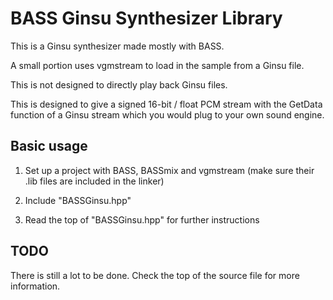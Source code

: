 # BASS Ginsu Synthesizer Library

This is a Ginsu synthesizer made mostly with BASS.

A small portion uses vgmstream to load in the sample from a Ginsu file.

This is not designed to directly play back Ginsu files.

This is designed to give a signed 16-bit / float PCM stream with the GetData function of a Ginsu stream which you would plug to your own sound engine.

## Basic usage

1. Set up a project with BASS, BASSmix and vgmstream (make sure their .lib files are included in the linker)

2. Include "BASSGinsu.hpp"

3. Read the top of "BASSGinsu.hpp" for further instructions

## TODO

There is still a lot to be done. Check the top of the source file for more information.
